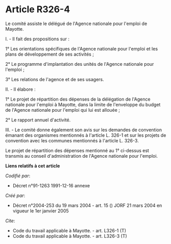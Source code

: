 # Article R326-4

Le comité assiste le délégué de l'Agence nationale pour l'emploi de Mayotte.

I. - Il fait des propositions sur :

1° Les orientations spécifiques de l'Agence nationale pour l'emploi et les plans de développement de ses activités ;

2° Le programme d'implantation des unités de l'Agence nationale pour l'emploi ;

3° Les relations de l'agence et de ses usagers.

II. - Il élabore :

1° Le projet de répartition des dépenses de la délégation de l'Agence nationale pour l'emploi à Mayotte, dans la limite de
l'enveloppe du budget de l'Agence nationale pour l'emploi qui lui est allouée ;

2° Le rapport annuel d'activité.

III. - Le comité donne également son avis sur les demandes de convention émanant des organismes mentionnés à l'article L.
326-1 et sur les projets de convention avec les communes mentionnés à l'article L. 326-3.

Le projet de répartition des dépenses mentionné au 1° ci-dessus est transmis au conseil d'administration de l'Agence
nationale pour l'emploi.

**Liens relatifs à cet article**

_Codifié par_:

  - Décret n°91-1263 1991-12-16 annexe

_Créé par_:

  - Décret n°2004-253 du 19 mars 2004 - art. 15 () JORF 21 mars 2004 en vigueur le 1er janvier 2005

_Cite_:

  - Code du travail applicable à Mayotte. - art. L326-1 (T)
  - Code du travail applicable à Mayotte. - art. L326-3 (T)
